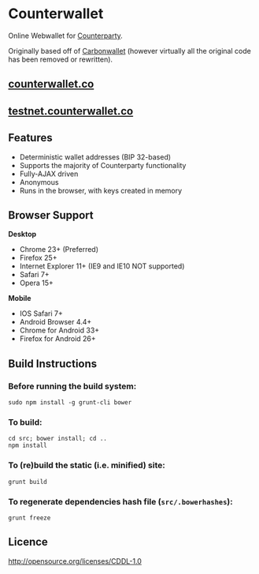 Counterwallet
================

Online Webwallet for [Counterparty](http://www.counterparty.co).

Originally based off of [Carbonwallet](http://www.carbonwallet.com) (however virtually all the original code has been removed or rewritten).


[counterwallet.co](https://www.counterwallet.co/)
----------------------------------------------------

[testnet.counterwallet.co](https://testnet.counterwallet.co/)
----------------------------------------------------

Features
----------

- Deterministic wallet addresses (BIP 32-based)
- Supports the majority of Counterparty functionality
- Fully-AJAX driven
- Anonymous
- Runs in the browser, with keys created in memory


Browser Support
-------------------

**Desktop**

- Chrome 23+ (Preferred)
- Firefox 25+
- Internet Explorer 11+ (IE9 and IE10 NOT supported)
- Safari 7+
- Opera 15+

**Mobile**

- IOS Safari 7+
- Android Browser 4.4+
- Chrome for Android 33+
- Firefox for Android 26+


Build Instructions
-------------------

### Before running the build system:
```
sudo npm install -g grunt-cli bower
```

### To build:
```
cd src; bower install; cd ..
npm install
```

### To (re)build the static (i.e. minified) site:
```
grunt build
```

### To regenerate dependencies hash file (```src/.bowerhashes```):
```
grunt freeze
```



Licence
-------------------

http://opensource.org/licenses/CDDL-1.0
